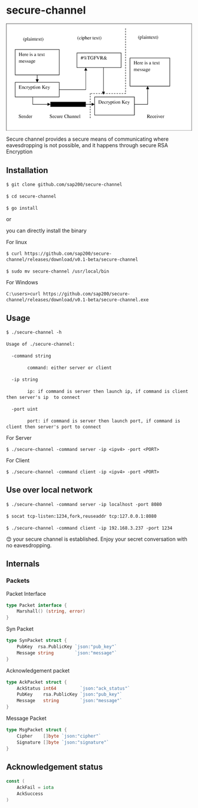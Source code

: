 # secure-channel

<p align="center">
  <img src="./secc.png" align="center"/>
</p>

Secure channel provides a secure means of communicating where eavesdropping is not possible, and it happens through secure RSA Encryption 

## Installation

```
$ git clone github.com/sap200/secure-channel

$ cd secure-channel

$ go install 
```

or 

you can directly install the binary

For linux

```
$ curl https://github.com/sap200/secure-channel/releases/download/v0.1-beta/secure-channel

$ sudo mv secure-channel /usr/local/bin
```

For Windows

```
C:\users>curl https://github.com/sap200/secure-channel/releases/download/v0.1-beta/secure-channel.exe
```

## Usage

```
$ ./secure-channel -h

Usage of ./secure-channel:

  -command string

    	command: either server or client

  -ip string

    	ip: if command is server then launch ip, if command is client then server's ip  to connect

  -port uint

    	port: if command is server then launch port, if command is client then server's port to connect
```

For Server

```
$ ./secure-channel -command server -ip <ipv4> -port <PORT>
```

For Client 

```
$ ./secure-channel -command client -ip <ipv4> -port <PORT>
```

## Use over local network

```
$ ./secure-channel -command server -ip localhost -port 8080

$ socat tcp-listen:1234,fork,reuseaddr tcp:127.0.0.1:8080

$ ./secure-channel -command client -ip 192.168.3.237 -port 1234

```


😊 your secure channel is established. Enjoy your secret conversation with no eavesdropping.

## Internals

### Packets

Packet Interface

```go
type Packet interface {
	Marshall() (string, error)
}
```

Syn Packet

``` go
type SynPacket struct {
	PubKey  rsa.PublicKey `json:"pub_key"`
	Message string        `json:"message"`
}
```

Acknowledgement packet

``` go
type AckPacket struct {
	AckStatus int64         `json:"ack_status"`
	PubKey    rsa.PublicKey `json:"pub_key"`
	Message   string        `json:"message"`
}
```

Message Packet

```go
type MsgPacket struct {
	Cipher    []byte `json:"cipher"`
	Signature []byte `json:"signature"`
}
```

## Acknowledgement status

```go
const (
	AckFail = iota
	AckSuccess
)
```



